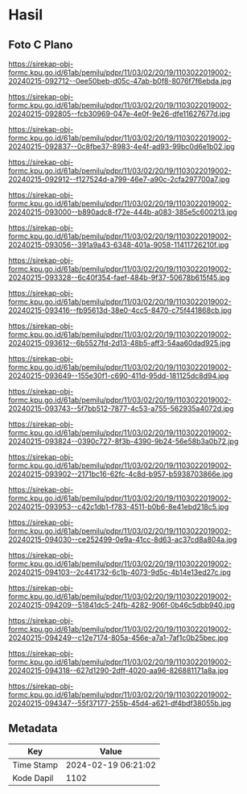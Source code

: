 # Hasil

## Foto C Plano

https://sirekap-obj-formc.kpu.go.id/61ab/pemilu/pdpr/11/03/02/20/19/1103022019002-20240215-092712--0ee50beb-d05c-47ab-b0f8-8076f7f6ebda.jpg

https://sirekap-obj-formc.kpu.go.id/61ab/pemilu/pdpr/11/03/02/20/19/1103022019002-20240215-092805--fcb30969-047e-4e0f-9e26-dfe11627677d.jpg

https://sirekap-obj-formc.kpu.go.id/61ab/pemilu/pdpr/11/03/02/20/19/1103022019002-20240215-092837--0c8fbe37-8983-4e4f-ad93-99bc0d6e1b02.jpg

https://sirekap-obj-formc.kpu.go.id/61ab/pemilu/pdpr/11/03/02/20/19/1103022019002-20240215-092912--f127524d-a799-46e7-a90c-2cfa297700a7.jpg

https://sirekap-obj-formc.kpu.go.id/61ab/pemilu/pdpr/11/03/02/20/19/1103022019002-20240215-093000--b890adc8-f72e-444b-a083-385e5c600213.jpg

https://sirekap-obj-formc.kpu.go.id/61ab/pemilu/pdpr/11/03/02/20/19/1103022019002-20240215-093056--391a9a43-6348-401a-9058-11411726210f.jpg

https://sirekap-obj-formc.kpu.go.id/61ab/pemilu/pdpr/11/03/02/20/19/1103022019002-20240215-093328--6c40f354-faef-484b-9f37-50678b615f45.jpg

https://sirekap-obj-formc.kpu.go.id/61ab/pemilu/pdpr/11/03/02/20/19/1103022019002-20240215-093416--fb95613d-38e0-4cc5-8470-c75f441868cb.jpg

https://sirekap-obj-formc.kpu.go.id/61ab/pemilu/pdpr/11/03/02/20/19/1103022019002-20240215-093612--6b5527fd-2d13-48b5-aff3-54aa60dad925.jpg

https://sirekap-obj-formc.kpu.go.id/61ab/pemilu/pdpr/11/03/02/20/19/1103022019002-20240215-093649--155e30f1-c690-411d-95dd-181125dc8d94.jpg

https://sirekap-obj-formc.kpu.go.id/61ab/pemilu/pdpr/11/03/02/20/19/1103022019002-20240215-093743--5f7bb512-7877-4c53-a755-562935a4072d.jpg

https://sirekap-obj-formc.kpu.go.id/61ab/pemilu/pdpr/11/03/02/20/19/1103022019002-20240215-093824--0390c727-8f3b-4390-9b24-56e58b3a0b72.jpg

https://sirekap-obj-formc.kpu.go.id/61ab/pemilu/pdpr/11/03/02/20/19/1103022019002-20240215-093902--2171bc16-62fc-4c8d-b957-b5938703866e.jpg

https://sirekap-obj-formc.kpu.go.id/61ab/pemilu/pdpr/11/03/02/20/19/1103022019002-20240215-093953--c42c1db1-f783-4511-b0b6-8e41ebd218c5.jpg

https://sirekap-obj-formc.kpu.go.id/61ab/pemilu/pdpr/11/03/02/20/19/1103022019002-20240215-094030--ce252499-0e9a-41cc-8d63-ac37cd8a804a.jpg

https://sirekap-obj-formc.kpu.go.id/61ab/pemilu/pdpr/11/03/02/20/19/1103022019002-20240215-094103--2c441732-6c1b-4073-9d5c-4b14e13ed27c.jpg

https://sirekap-obj-formc.kpu.go.id/61ab/pemilu/pdpr/11/03/02/20/19/1103022019002-20240215-094209--51841dc5-24fb-4282-906f-0b46c5dbb940.jpg

https://sirekap-obj-formc.kpu.go.id/61ab/pemilu/pdpr/11/03/02/20/19/1103022019002-20240215-094249--c12e7174-805a-456e-a7a1-7af1c0b25bec.jpg

https://sirekap-obj-formc.kpu.go.id/61ab/pemilu/pdpr/11/03/02/20/19/1103022019002-20240215-094318--627d1290-2dff-4020-aa96-826881171a8a.jpg

https://sirekap-obj-formc.kpu.go.id/61ab/pemilu/pdpr/11/03/02/20/19/1103022019002-20240215-094347--55f37177-255b-45d4-a621-df4bdf38055b.jpg


## Metadata

| Key        | Value               |
| ---------- | ------------------- |
| Time Stamp | 2024-02-19 06:21:02 |
| Kode Dapil | 1102                |



